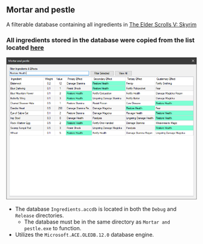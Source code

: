 ## Mortar and pestle
A filterable database containing all ingredients in [The Elder Scrolls V: Skyrim](https://en.wikipedia.org/wiki/The_Elder_Scrolls_V%3A_Skyrim)

### All ingredients stored in the database were copied from the list located [here](https://en.uesp.net/wiki/Skyrim:Ingredients)

![Skyrim](MainForm.png?raw=true "Skyrim")

* The database `Ingredients.accdb` is located in both the `Debug` and `Release` directories. 
    * The database must be in the same directory as `Mortar and pestle.exe` to function.
* Utilizes the `Microsoft.ACE.OLEDB.12.0` database engine.
